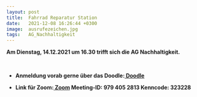 ```yaml
---
layout: post
title:  Fahrrad Reparatur Station
date:   2021-12-08 16:26:44 +0300
image:  ausrufezeichen.jpg
tags:   AG_Nachhaltigkeit
---
```

 

<b>Am Dienstag, 14.12.2021 um 16.30 trifft sich die AG Nachhaltigkeit.<b>

 
* Anmeldung vorab gerne über das Doodle:<a href = "https://doodle.com/poll/5ds7qz3afe9nakxu?utm_source=poll&utm_medium=link" > Doodle</a>

* Link für Zoom:<a href = "https://tum-conf.zoom.us/j/9794052813" > Zoom</a>
Meeting-ID: 979 405 2813
Kenncode: 323228